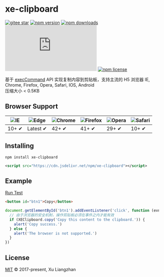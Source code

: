 # xe-clipboard

[![gitee star](https://gitee.com/x-extends/xe-clipboard/badge/star.svg?theme=dark)](https://gitee.com/x-extends/xe-clipboard/stargazers)
[![npm version](https://img.shields.io/npm/v/xe-clipboard.svg?style=flat-square)](https://www.npmjs.com/package/xe-clipboard)
[![npm downloads](https://img.shields.io/npm/dm/xe-clipboard.svg?style=flat-square)](http://npm-stat.com/charts.html?package=xe-clipboard)
[![gzip size: JS](http://img.badgesize.io/https://unpkg.com/xe-clipboard/dist/xe-clipboard.umd.min.js?compression=gzip&label=gzip%20size:%20JS)](https://unpkg.com/xe-clipboard/dist/xe-clipboard.umd.min.js)
[![npm license](https://img.shields.io/github/license/mashape/apistatus.svg)](LICENSE)

基于 [execCommand](https://developer.mozilla.org/en-US/docs/Web/API/Document/execCommand) API 实现复制内容到剪贴板，支持主流的 H5 浏览器 IE, Chrome, Firefox, Opera, Safari, IOS, Android  
压缩大小 < 0.5KB  

## Browser Support

![IE](https://raw.github.com/alrra/browser-logos/master/src/archive/internet-explorer_9-11/internet-explorer_9-11_48x48.png) | ![Edge](https://raw.github.com/alrra/browser-logos/master/src/edge/edge_48x48.png) | ![Chrome](https://raw.github.com/alrra/browser-logos/master/src/chrome/chrome_48x48.png) | ![Firefox](https://raw.github.com/alrra/browser-logos/master/src/firefox/firefox_48x48.png) | ![Opera](https://raw.github.com/alrra/browser-logos/master/src/opera/opera_48x48.png) | ![Safari](https://raw.github.com/alrra/browser-logos/master/src/safari/safari_48x48.png)
--- | --- | --- | --- | --- | --- |
10+ ✔ | Latest ✔ | 42+ ✔ | 41+ ✔ | 29+ ✔ | 10+ ✔ |

## Installing

```shell
npm install xe-clipboard
```

```xml
<script src="https://cdn.jsdelivr.net/npm/xe-clipboard"></script>
```

## Example

[Run Test](https://xuliangzhan.com/xe-clipboard/)

```html
<button id="btn1">Copy</button>
```

```javascript
document.getElementById('btn1').addEventListener('click', function (evnt) {
  // 由于浏览器的安全机制，操作剪贴板必须在事件之内才能有效
  if (XEClipboard.copy('Copy this content to the clipboard.')) {
    alert('Copy success.')
  } else {
    alert('The browser is not supported.')
  }
})
```

## License

[MIT](LICENSE) © 2017-present, Xu Liangzhan

